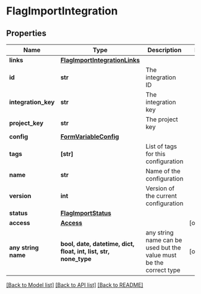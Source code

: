# FlagImportIntegration


## Properties
Name | Type | Description | Notes
------------ | ------------- | ------------- | -------------
**links** | [**FlagImportIntegrationLinks**](FlagImportIntegrationLinks.md) |  | 
**id** | **str** | The integration ID | 
**integration_key** | **str** | The integration key | 
**project_key** | **str** | The project key | 
**config** | [**FormVariableConfig**](FormVariableConfig.md) |  | 
**tags** | **[str]** | List of tags for this configuration | 
**name** | **str** | Name of the configuration | 
**version** | **int** | Version of the current configuration | 
**status** | [**FlagImportStatus**](FlagImportStatus.md) |  | 
**access** | [**Access**](Access.md) |  | [optional] 
**any string name** | **bool, date, datetime, dict, float, int, list, str, none_type** | any string name can be used but the value must be the correct type | [optional]

[[Back to Model list]](../README.md#documentation-for-models) [[Back to API list]](../README.md#documentation-for-api-endpoints) [[Back to README]](../README.md)



